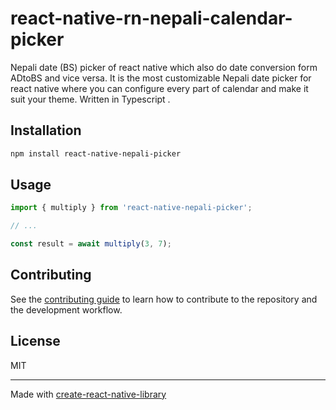 # react-native-rn-nepali-calendar-picker

Nepali date (BS) picker of react native which also do date conversion form ADtoBS and vice versa. It is the most customizable Nepali date picker for react native where you can configure every part of calendar and make it suit your theme. Written in Typescript .

## Installation

```sh
npm install react-native-nepali-picker
```

## Usage

```js
import { multiply } from 'react-native-nepali-picker';

// ...

const result = await multiply(3, 7);
```

## Contributing

See the [contributing guide](CONTRIBUTING.md) to learn how to contribute to the repository and the development workflow.

## License

MIT

---

Made with [create-react-native-library](https://github.com/callstack/react-native-builder-bob)
